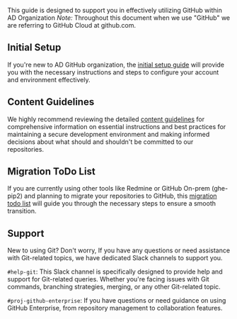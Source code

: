 This guide is designed to support you in effectively utilizing GitHub within AD Organization
_Note:_ Throughout this document when we use "GitHub" we are referring to GitHub Cloud at github.com.

## Initial Setup

If you're new to AD GitHub organization, the [initial setup guide](./content-guidelines.md) will provide you with the necessary instructions and steps to configure your account and environment effectively.

## Content Guidelines

We highly recommend reviewing the detailed [content guidelines](./content-guidelines.md) for comprehensive information on essential instructions and best practices for maintaining a secure development environment and making informed decisions about what should and shouldn't be committed to our repositories.

## Migration ToDo List

If you are currently using other tools like Redmine or GitHub On-prem (ghe-pip2) and planning to migrate your repositories to GitHub, this [migration todo list](./migration-todo-list.md) will guide you through the necessary steps to ensure a smooth transition.

## Support

New to using Git? Don't worry, If you have any questions or need assistance with Git-related topics, we have dedicated Slack channels to support you.

`#help-git`: This Slack channel is specifically designed to provide help and support for Git-related queries. Whether you're facing issues with Git commands, branching strategies, merging, or any other Git-related topic.

`#proj-github-enterprise`: If you have questions or need guidance on using GitHub Enterprise, from repository management to collaboration features.
